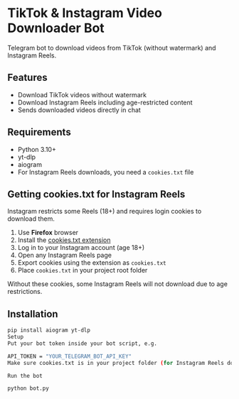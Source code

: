 # TikTok & Instagram Video Downloader Bot

Telegram bot to download videos from TikTok (without watermark) and Instagram Reels.

## Features

- Download TikTok videos without watermark  
- Download Instagram Reels including age-restricted content  
- Sends downloaded videos directly in chat

## Requirements

- Python 3.10+  
- yt-dlp  
- aiogram  
- For Instagram Reels downloads, you need a `cookies.txt` file

## Getting cookies.txt for Instagram Reels

Instagram restricts some Reels (18+) and requires login cookies to download them.

1. Use **Firefox** browser  
2. Install the [cookies.txt extension](https://addons.mozilla.org/en-US/firefox/addon/cookies-txt/)  
3. Log in to your Instagram account (age 18+)  
4. Open any Instagram Reels page  
5. Export cookies using the extension as `cookies.txt`  
6. Place `cookies.txt` in your project root folder

Without these cookies, some Instagram Reels will not download due to age restrictions.

## Installation

```bash
pip install aiogram yt-dlp
Setup
Put your bot token inside your bot script, e.g.

API_TOKEN = "YOUR_TELEGRAM_BOT_API_KEY"
Make sure cookies.txt is in your project folder (for Instagram Reels downloads)

Run the bot

python bot.py
